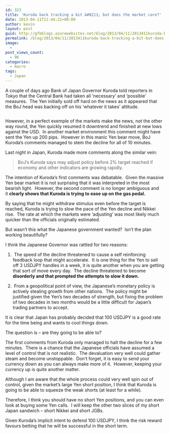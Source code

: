 ```yaml
---
id: 323
title: 'Kuroda back tracking a bit &#8211; but does the market care?'
date: 2013-04-11T11:44:21+00:00
author: kevin
layout: post
guid: http://gfbblogs.azurewebsites.net/blog/2013/04/11/2013411kuroda-back-tracking-a-bit-but-does-the-market-care/
permalink: /blog/2013/04/11/2013411kuroda-back-tracking-a-bit-but-does-the-market-care/
image:
  - 
post_views_count:
  - 96
categories:
  - macro
tags:
  - Japan
---
```

A couple of days ago Bank of Japan Governor Kuroda told reporters in Tokyo that the Central Bank had taken all &#8216;necessary&#8217; and &#8216;possible&#8217; measures.  The Yen initially sold off hard on the news as it appeared that the BoJ head was backing off on his &#8216;whatever it takes&#8217; attitude.

<img class="aligncenter" alt="" src="http://themacrotourist.com/blogs/JPY%20Intra%20Day%20Apr%2011%2013.jpg" />

However, in a perfect exemple of the markets make the news, not the other way round, the Yen quickly resumed it downtrend and finished at new lows against the USD.  In another market environment this comment might have sent the Yen up 200 pips.  However in this manic Yen bear move, BoJ Kuroda&#8217;s comments managed to stem the decline for all of 10 minutes.

Last night in Japan, Kuroda made more comments along the similar vein:

> BoJ&#8217;s Kuroda says may adjust policy before 2% target reached if economy and other indicators are growing rapidly.

The intention of Kuroda&#8217;s first comments was debatable.  Given the massive Yen bear market it is not surprising that it was interpreted in the most bearish light.  However, the second comment is no longer ambiguous and it **clearly shows that Kuroda is trying to ease up on the gas pedal.**

By saying that he might withdraw stimulus even before the target is reached, Kuroda is trying to slow the pace of the Yen decline and Nikkei rise.  The rate at which the markets were &#8216;adjusting&#8217; was most likely much quicker than the officials originally estimated.

But wasn&#8217;t this what the Japanese government wanted?  Isn&#8217;t the plan working beautifully?

I think the Japanese Governor was rattled for two reasons:

1.  The speed of the decline threatened to cause a self reinforcing feedback loop that might accelerate.  It is one thing for the Yen to sell off 3 USDJPY handles in a week, it is quite another when you are getting that sort of move every day.  The decline threatened to become <span style="color: #111111"><b>disorderly and that prompted the attempts to slow it down.</b></span>

2.  From a geopolitical point of view, the Japanese&#8217;s monetary policy is actively stealing growth from other nations.  The policy might be justified given the Yen&#8217;s two decades of strength, but fixing the problem of two decades in two months would be a little difficult for Japan&#8217;s trading partners to accept.

It is clear that Japan has probably decided that 100 USDJPY is a good rate for the time being and wants to cool things down.

The question is &#8211; are they going to be able to?

The first comments from Kuroda only managed to halt the decline for a few minutes.  There is a chance that the Japanese officials have assumed a level of control that is not realistic.  The devaluation very well could gather steam and become unstoppable.  Don&#8217;t forget, it is easy to send your currency down as you can always make more of it.  However, keeping your currency up is quite another matter.

Although I am aware that the whole process could very well spin out of control, given the market&#8217;s large Yen short position, I think that Kuroda is going to be able to squeeze the weak shorts (at least for a while).

Therefore, I think you should have no short Yen positions, and you can even look at buying some Yen calls.  I will keep the other two slices of my short Japan sandwich &#8211; short Nikkei and short JGBs.

Given Kuroda&#8217;s implicit intent to defend 100 USDJPY, I think the risk reward favours betting that he will be successful in the short term.
